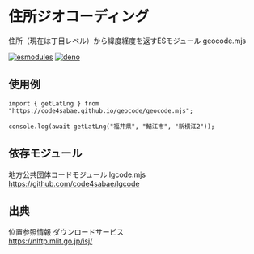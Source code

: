 # 住所ジオコーディング

住所（現在は丁目レベル）から緯度経度を返すESモジュール geocode.mjs  

[![esmodules](https://taisukef.github.com/denolib/esmodulesbadge.svg)](https://developer.mozilla.org/ja/docs/Web/JavaScript/Guide/Modules)
[![deno](https://taisukef.github.com/denolib/denobadge.svg)](https://deno.land/)

## 使用例

```
import { getLatLng } from "https://code4sabae.github.io/geocode/geocode.mjs";

console.log(await getLatLng("福井県", "鯖江市", "新横江2"));
```

## 依存モジュール

地方公共団体コードモジュール lgcode.mjs  
https://github.com/code4sabae/lgcode  

## 出典

位置参照情報 ダウンロードサービス  
https://nlftp.mlit.go.jp/isj/  
